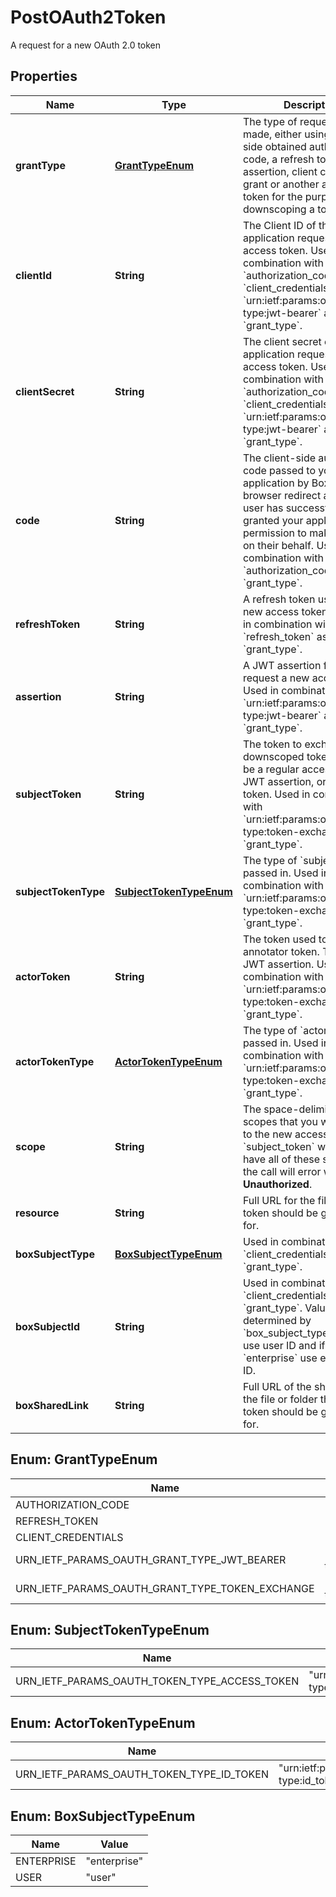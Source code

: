

# PostOAuth2Token

A request for a new OAuth 2.0 token

## Properties

| Name | Type | Description | Notes |
|------------ | ------------- | ------------- | -------------|
|**grantType** | [**GrantTypeEnum**](#GrantTypeEnum) | The type of request being made, either using a client-side obtained authorization code, a refresh token, a JWT assertion, client credentials grant or another access token for the purpose of downscoping a token. |  |
|**clientId** | **String** | The Client ID of the application requesting an access token.  Used in combination with &#x60;authorization_code&#x60;, &#x60;client_credentials&#x60;, or &#x60;urn:ietf:params:oauth:grant-type:jwt-bearer&#x60; as the &#x60;grant_type&#x60;. |  [optional] |
|**clientSecret** | **String** | The client secret of the application requesting an access token.  Used in combination with &#x60;authorization_code&#x60;, &#x60;client_credentials&#x60;, or &#x60;urn:ietf:params:oauth:grant-type:jwt-bearer&#x60; as the &#x60;grant_type&#x60;. |  [optional] |
|**code** | **String** | The client-side authorization code passed to your application by Box in the browser redirect after the user has successfully granted your application permission to make API calls on their behalf.  Used in combination with &#x60;authorization_code&#x60; as the &#x60;grant_type&#x60;. |  [optional] |
|**refreshToken** | **String** | A refresh token used to get a new access token with.  Used in combination with &#x60;refresh_token&#x60; as the &#x60;grant_type&#x60;. |  [optional] |
|**assertion** | **String** | A JWT assertion for which to request a new access token.  Used in combination with &#x60;urn:ietf:params:oauth:grant-type:jwt-bearer&#x60; as the &#x60;grant_type&#x60;. |  [optional] |
|**subjectToken** | **String** | The token to exchange for a downscoped token. This can be a regular access token, a JWT assertion, or an app token.  Used in combination with &#x60;urn:ietf:params:oauth:grant-type:token-exchange&#x60; as the &#x60;grant_type&#x60;. |  [optional] |
|**subjectTokenType** | [**SubjectTokenTypeEnum**](#SubjectTokenTypeEnum) | The type of &#x60;subject_token&#x60; passed in.  Used in combination with &#x60;urn:ietf:params:oauth:grant-type:token-exchange&#x60; as the &#x60;grant_type&#x60;. |  [optional] |
|**actorToken** | **String** | The token used to create an annotator token. This is a JWT assertion.  Used in combination with &#x60;urn:ietf:params:oauth:grant-type:token-exchange&#x60; as the &#x60;grant_type&#x60;. |  [optional] |
|**actorTokenType** | [**ActorTokenTypeEnum**](#ActorTokenTypeEnum) | The type of &#x60;actor_token&#x60; passed in.  Used in combination with &#x60;urn:ietf:params:oauth:grant-type:token-exchange&#x60; as the &#x60;grant_type&#x60;. |  [optional] |
|**scope** | **String** | The space-delimited list of scopes that you want apply to the new access token.  The &#x60;subject_token&#x60; will need to have all of these scopes or the call will error with **401 Unauthorized**. |  [optional] |
|**resource** | **String** | Full URL for the file that the token should be generated for. |  [optional] |
|**boxSubjectType** | [**BoxSubjectTypeEnum**](#BoxSubjectTypeEnum) | Used in combination with &#x60;client_credentials&#x60; as the &#x60;grant_type&#x60;. |  [optional] |
|**boxSubjectId** | **String** | Used in combination with &#x60;client_credentials&#x60; as the &#x60;grant_type&#x60;. Value is determined by &#x60;box_subject_type&#x60;. If &#x60;user&#x60; use user ID and if &#x60;enterprise&#x60; use enterprise ID. |  [optional] |
|**boxSharedLink** | **String** | Full URL of the shared link on the file or folder that the token should be generated for. |  [optional] |



## Enum: GrantTypeEnum

| Name | Value |
|---- | -----|
| AUTHORIZATION_CODE | &quot;authorization_code&quot; |
| REFRESH_TOKEN | &quot;refresh_token&quot; |
| CLIENT_CREDENTIALS | &quot;client_credentials&quot; |
| URN_IETF_PARAMS_OAUTH_GRANT_TYPE_JWT_BEARER | &quot;urn:ietf:params:oauth:grant-type:jwt-bearer&quot; |
| URN_IETF_PARAMS_OAUTH_GRANT_TYPE_TOKEN_EXCHANGE | &quot;urn:ietf:params:oauth:grant-type:token-exchange&quot; |



## Enum: SubjectTokenTypeEnum

| Name | Value |
|---- | -----|
| URN_IETF_PARAMS_OAUTH_TOKEN_TYPE_ACCESS_TOKEN | &quot;urn:ietf:params:oauth:token-type:access_token&quot; |



## Enum: ActorTokenTypeEnum

| Name | Value |
|---- | -----|
| URN_IETF_PARAMS_OAUTH_TOKEN_TYPE_ID_TOKEN | &quot;urn:ietf:params:oauth:token-type:id_token&quot; |



## Enum: BoxSubjectTypeEnum

| Name | Value |
|---- | -----|
| ENTERPRISE | &quot;enterprise&quot; |
| USER | &quot;user&quot; |



